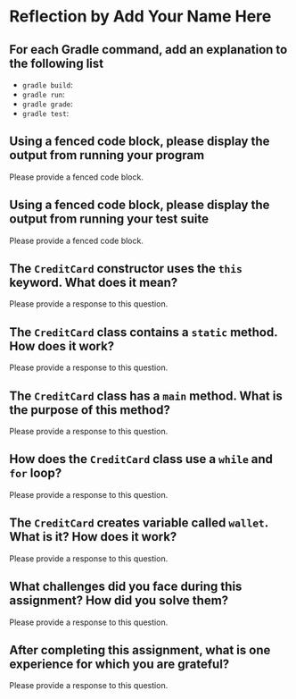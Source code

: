 # Reflection by Add Your Name Here

## For each Gradle command, add an explanation to the following list

- `gradle build`:
- `gradle run`:
- `gradle grade`:
- `gradle test`:

## Using a fenced code block, please display the output from running your program

Please provide a fenced code block.

## Using a fenced code block, please display the output from running your test suite

Please provide a fenced code block.

## The `CreditCard` constructor uses the `this` keyword. What does it mean?

Please provide a response to this question.

## The `CreditCard` class contains a `static` method. How does it work?

Please provide a response to this question.

## The `CreditCard` class has a `main` method. What is the purpose of this method?

Please provide a response to this question.

## How does the `CreditCard` class use a `while` and `for` loop?

Please provide a response to this question.

## The `CreditCard` creates variable called `wallet`. What is it? How does it work?

Please provide a response to this question.

## What challenges did you face during this assignment? How did you solve them?

Please provide a response to this question.

## After completing this assignment, what is one experience for which you are grateful?

Please provide a response to this question.
